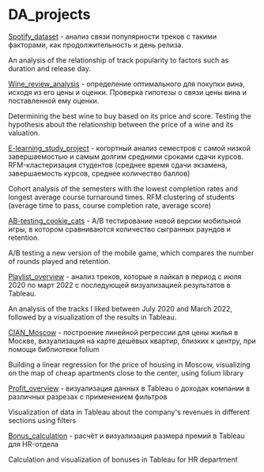 # DA_projects

[Spotify_dataset](https://github.com/justasimplesound/DA_projects/tree/main/spotify_dataset) - анализ связи популярности треков с такими факторами, как продолжительность и день релиза.

An analysis of the relationship of track popularity to factors such as duration and release day.


[Wine_review_analysis](https://github.com/justasimplesound/DA_projects/tree/main/wine_review_analysis) - определение оптимального для покупки вина, исходя из его цены и оценки. Проверка гипотезы о связи цены вина и поставленной ему оценки. 

Determining the best wine to buy based on its price and score. Testing the hypothesis about the relationship between the price of a wine and its valuation.


[E-learning_study_project](https://github.com/justasimplesound/DA_projects/tree/main/e-learning_study_project) - когортный анализ семестров с самой низкой завершаемостью и самым долгим средними сроками сдачи курсов. RFM-кластеризация студентов (среднее время сдачи экзамена, завершаемость курсов, среднее количество баллов)

Cohort analysis of the semesters with the lowest completion rates and longest average course turnaround times. RFM clustering of students (average time to pass, course completion rate, average score)


[AB-testing_cookie_cats](https://github.com/justasimplesound/DA_projects/tree/main/AB-testing_cookie_cats) - А/B тестирование новой версии мобильной игры, в котором сравниваются количество сыгранных раундов и retention. 

A/B testing a new version of the mobile game, which compares the number of rounds played and retention. 


[Playlist_overview](https://github.com/justasimplesound/DA_projects/tree/main/playlist_overview) - анализ треков, которые я лайкал в период с июля 2020 по март 2022 с последующей визуализацией результатов в Tableau. 

An analysis of the tracks I liked between July 2020 and March 2022, followed by a visualization of the results in Tableau. 


[CIAN_Moscow](https://github.com/justasimplesound/DA_projects/tree/main/CIAN_Moscow) - построение линейной регрессии для цены жилья в Москве, визуализация на карте дешёвых квартир, близких к центру, при помощи библиотеки folium

Building a linear regression for the price of housing in Moscow, visualizing on the map of cheap apartments close to the center, using folium library


[Profit_overview](https://public.tableau.com/app/profile/maksim.zhiganov/viz/ProfitOverview_16598784402900/Dashboard1) - визуализация данных в Tableau о доходах компании в различных разрезах с применением фильтров

Visualization of data in Tableau about the company's revenues in different sections using filters


[Bonus_calculation](https://public.tableau.com/app/profile/maksim.zhiganov/viz/_16593497070830/GeneralViewHR) - расчёт и визуализация размера премий в Tableau для HR-отдела 

Calculation and visualization of bonuses in Tableau for HR department 
